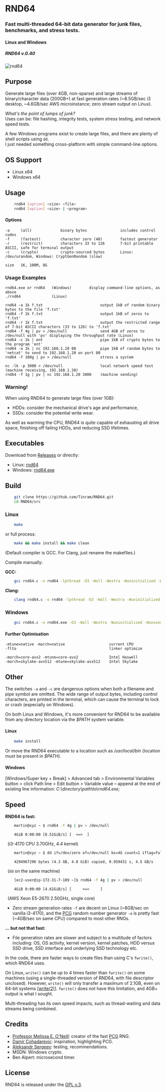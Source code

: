 
# RND64

### Fast multi-threaded 64-bit data generator for junk files, benchmarks, and stress tests.

#### Linux and Windows

##### RND64 v.0.40


[1]: https://tinram.github.io/images/rnd64.png
![rnd64][1]


## Purpose

Generate large files (over 4GB, non-sparse) and large streams of binary/character data (200GB+) at fast generation rates (~8.5GB/sec i3 desktop, ~4.6GB/sec AWS microinstance; zero stream output on Linux).

*What's the point of lumps of junk?*  
Uses can be: file hashing, integrity tests, system stress testing, and network speed tests.

A few Windows programs exist to create large files, and there are plenty of shell scripts using `dd`.  
I just needed something cross-platform with simple command-line options.


## OS Support

+ Linux x64
+ Windows x64


## Usage

```bash
    rnd64 [option] <size> <file>
    rnd64 [option] <size> | <program>
```

#### Options

    -a     (all)             binary bytes               includes control codes
    -f     (fastest)         character zero (48)        fastest generator
    -r     (restrict)        characters 33 to 126       7-bit printable ASCII, safe for terminal output
    -c     (crypto)          crypto-sourced bytes       Linux: /dev/urandom, Windows: CryptGenRandom (slow)

    size   1K, 100M, 8G


### Usage Examples

    rnd64.exe or rnd64   (Windows)        display command-line options, as above
    ./rnd64              (Linux)

    rnd64 -a 1k f.txt                          output 1kB of random binary bytes to the file 'f.txt'
    rnd64 -f 1k f.txt                          output 1kB of zeros to 'f.txt'
    rnd64 -r 1k f.txt                          output the restricted range of 7-bit ASCII characters (33 to 126) to 'f.txt'
    rnd64 -f 4g | pv > /dev/null               send 4GB of zeros to /dev/null with 'pv' displaying the throughput rate (Linux)
    rnd64 -c 1k | ent                          pipe 1kB of crypto bytes to the program 'ent'
    rnd64 -a 1k | nc 192.168.1.20 80           pipe 1kB of random bytes to 'netcat' to send to 192.168.1.20 on port 80
    rnd64 -f 100g | pv > /dev/null             stress a system

    nc -lk -p 3000 > /dev/null                 local network speed test (machine receiving, 192.168.1.20)
    rnd64 -f 1g | pv | nc 192.168.1.20 3000    (machine sending)


### Warning!

When using RND64 to generate large files (over 1GB):

+ HDDs: consider the mechanical drive's age and performance,
+ SSDs: consider the potential write wear.

As well as warming the CPU, RND64 is quite capable of exhausting all drive space, finishing off failing HDDs, and reducing SSD lifetimes.


## Executables

Download from [Releases](https://github.com/Tinram/RND64/releases/latest) or directly:

+ Linux: [rnd64](https://github.com/Tinram/RND64/raw/master/bin/rnd64)
+ Windows: [rnd64.exe](https://github.com/Tinram/RND64/raw/master/bin/rnd64.exe)


## Build

```bash
    git clone https://github.com/Tinram/RND64.git
    cd RND64/src
```

### Linux

```bash
    make
```

or full process:

```bash
    make && make install && make clean
```

(Default compiler is GCC. For Clang, just rename the makefiles.)

Compile manually:

**GCC:**

```bash
    gcc rnd64.c -o rnd64 -lpthread -O3 -Wall -Wextra -Wuninitialized -Wunused -Werror -std=gnu99 -s
```

**Clang:**

```bash
    clang rnd64.c -o rnd64 -lpthread -O3 -Wall -Wextra -Wuninitialized -Wunused -Werror -s
```

### Windows

```bash
    gcc rnd64.c -o rnd64.exe -O3 -Wall -Wextra -Wuninitialized -Wunused -Werror -std=c99 -s
```

#### Further Optimisation

    -mtune=native -march=native                    current CPU
    -flto                                          linker optimize

    -march=core-avx2 -mtune=core-avx2              Intel Haswell
    -march=skylake-avx512 -mtune=skylake-avx512    Intel Skylake


## Other

The switches `-a` and `-c` are dangerous options when both a filename and pipe symbol are omitted. The wide range of output bytes, including control characters, are printed in the terminal, which can cause the terminal to lock or crash (especially on Windows).

On both Linux and Windows, it's more convenient for RND64 to be available from any directory location via the *$PATH* system variable.

#### Linux

```bash
    make install
```

Or move the RND64 executable to a location such as */usr/local/bin* (location must be present in *$PATH*).

#### Windows

[Windows/Super key + Break] > Advanced tab > Environmental Variables button > click Path line > Edit button > Variable value &ndash; append at the end of existing line information: *C:\directory\path\to\rnd64.exe\;*


## Speed

**RND64 is fast:**

```bash
    martin@xyz ~ $ rnd64 -f 4g | pv > /dev/null
```
        4GiB 0:00:00 [8.51GiB/s] [  <=>  ]


&nbsp;&nbsp;(i3-4170 CPU 3.70GHz, 4.4 kernel)

```bash
    martin@xyz ~ $ dd if=/dev/zero of=/dev/null bs=4G count=1 iflag=fullblock
```
        4294967296 bytes (4.3 GB, 4.0 GiB) copied, 0.959431 s, 4.5 GB/s

&nbsp;&nbsp;(`dd` on the same machine)

```bash
    [ec2-user@ip-172-31-7-109 ~]$ rnd64 -f 4g | pv > /dev/null
```
        4GiB 0:00:00 [4.61GiB/s] [     <=>     ]


&nbsp;&nbsp;(AWS Xeon E5-2670 2.50GHz, single core)

+ Zero stream generation rates `-f` are decent on Linux (~8GB/sec on vanilla i3-4170), and the [PCG](http://www.pcg-random.org/) random number generator `-a` is pretty fast (~4GB/sec on same CPU) compared to most other RNGs.

**... but not that fast:**

+ File generation rates are slower and subject to a multitude of factors including: OS, OS activity, kernel version, kernel patches, HDD versus SSD drive, SSD interface and underlying SSD technology etc.

In the code, there are faster ways to create files than using C's `fwrite()`, which RND64 uses.

On Linux, `write()` can be up to 4 times faster than `fwrite()` on some machines (using a single-threaded version of RND64, with file descriptor unclosed).  However, `write()` will only transfer a maximum of 2.1GB, even on 64-bit systems [[write(2)](http://man7.org/linux/man-pages/man2/write.2.html)]. `fwrite()` does not have this limitation, and 4GB+ output is what I sought.

Multi-threading has its own speed impacts, such as thread-waiting and data streams being combined.


## Credits

+ [Professor Melissa E. O'Neill](https://www.cs.hmc.edu/~oneill/index.html): creator of the fast [PCG](http://www.pcg-random.org/) RNG.
+ [Damir Cohadarevic](https://github.com/cohadar): inspiration, highlighting PCG.
+ [Aleksandr Sergeev](https://github.com/sergeevabc): testing, recommendations.
+ MSDN: Windows crypto.
+ Ben Alpert: microsecond timer.


## License

RND64 is released under the [GPL v.3](https://www.gnu.org/licenses/gpl-3.0.html).
